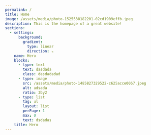 ```yaml
---
permalink: /
title: Home
image: /assets/media/photo-1525538182201-02cd1909effb.jpeg
description: This is the homepage of a great website!
sections:
  - settings:
      background:
        gradient:
          type: linear
          direction: ↘
    name: Hero
    blocks:
      - type: text
        text: dasdada
        class: dasdadadad
      - type: image
        src: /assets/media/photo-1485827329522-c625acce0067.jpeg
        alt: adsada
        ratio: 3by2
      - type: list
        tag: ul
        layout: list
        perPage: 1
        max: 0
        text: dsdadas
    title: Hero
---
```

